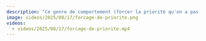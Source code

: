 ```yaml
---
description: "Ce genre de comportement (forcer la priorité qu'on a pas) de la part d'automobilistes semble augmenter ces derniers mois : c'est moi qui attire les chauffards ou vous l'avez également constaté ? 🤔"
image: videos/2025/08/17/forcage-de-priorite.png
videos:
  - videos/2025/08/17/forcage-de-priorite.mp4
---
```

